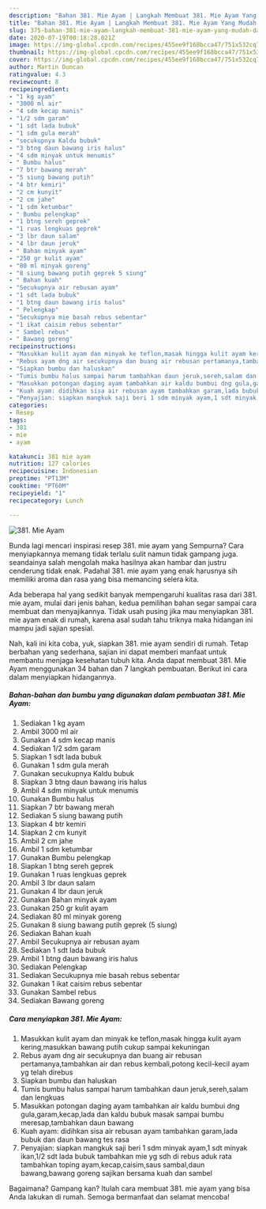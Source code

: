 ```yaml
---
description: "Bahan 381. Mie Ayam | Langkah Membuat 381. Mie Ayam Yang Mudah Dan Praktis"
title: "Bahan 381. Mie Ayam | Langkah Membuat 381. Mie Ayam Yang Mudah Dan Praktis"
slug: 375-bahan-381-mie-ayam-langkah-membuat-381-mie-ayam-yang-mudah-dan-praktis
date: 2020-07-19T00:18:28.021Z
image: https://img-global.cpcdn.com/recipes/455ee9f168bcca47/751x532cq70/381-mie-ayam-foto-resep-utama.jpg
thumbnail: https://img-global.cpcdn.com/recipes/455ee9f168bcca47/751x532cq70/381-mie-ayam-foto-resep-utama.jpg
cover: https://img-global.cpcdn.com/recipes/455ee9f168bcca47/751x532cq70/381-mie-ayam-foto-resep-utama.jpg
author: Martin Duncan
ratingvalue: 4.3
reviewcount: 8
recipeingredient:
- "1 kg ayam"
- "3000 ml air"
- "4 sdm kecap manis"
- "1/2 sdm garam"
- "1 sdt lada bubuk"
- "1 sdm gula merah"
- "secukupnya Kaldu bubuk"
- "3 btng daun bawang iris halus"
- "4 sdm minyak untuk menumis"
- " Bumbu halus"
- "7 btr bawang merah"
- "5 siung bawang putih"
- "4 btr kemiri"
- "2 cm kunyit"
- "2 cm jahe"
- "1 sdm ketumbar"
- " Bumbu pelengkap"
- "1 btng sereh geprek"
- "1 ruas lengkuas geprek"
- "3 lbr daun salam"
- "4 lbr daun jeruk"
- " Bahan minyak ayam"
- "250 gr kulit ayam"
- "80 ml minyak goreng"
- "8 siung bawang putih geprek 5 siung"
- " Bahan kuah"
- "Secukupnya air rebusan ayam"
- "1 sdt lada bubuk"
- "1 btng daun bawang iris halus"
- " Pelengkap"
- "Secukupnya mie basah rebus sebentar"
- "1 ikat caisim rebus sebentar"
- " Sambel rebus"
- " Bawang goreng"
recipeinstructions:
- "Masukkan kulit ayam dan minyak ke teflon,masak hingga kulit ayam kering,masukkan bawang putih cukup sampai kekuningan"
- "Rebus ayam dng air secukupnya dan buang air rebusan pertamanya,tambahkan air dan rebus kembali,potong kecil-kecil ayam yg telah direbus"
- "Siapkan bumbu dan haluskan"
- "Tumis bumbu halus sampai harum tambahkan daun jeruk,sereh,salam dan lengkuas"
- "Masukkan potongan daging ayam tambahkan air kaldu bumbui dng gula,garam,kecap,lada dan kaldu bubuk masak sampai bumbu meresap,tambahkan daun bawang"
- "Kuah ayam: didihkan sisa air rebusan ayam tambahkan garam,lada bubuk dan daun bawang tes rasa"
- "Penyajian: siapkan mangkuk saji beri 1 sdm minyak ayam,1 sdt minyak ikan,1/2 sdt lada bubuk tambahkan mie yg sdh di rebus aduk rata tambahkan toping ayam,kecap,caisim,saus sambal,daun bawang,bawang goreng sajikan bersama kuah dan sambel"
categories:
- Resep
tags:
- 381
- mie
- ayam

katakunci: 381 mie ayam 
nutrition: 127 calories
recipecuisine: Indonesian
preptime: "PT13M"
cooktime: "PT60M"
recipeyield: "1"
recipecategory: Lunch

---
```



![381. Mie Ayam](https://img-global.cpcdn.com/recipes/455ee9f168bcca47/751x532cq70/381-mie-ayam-foto-resep-utama.jpg)

Bunda lagi mencari inspirasi resep 381. mie ayam yang Sempurna? Cara menyiapkannya memang tidak terlalu sulit namun tidak gampang juga. seandainya salah mengolah maka hasilnya akan hambar dan justru cenderung tidak enak. Padahal 381. mie ayam yang enak harusnya sih memiliki aroma dan rasa yang bisa memancing selera kita.



Ada beberapa hal yang sedikit banyak mempengaruhi kualitas rasa dari 381. mie ayam, mulai dari jenis bahan, kedua pemilihan bahan segar sampai cara membuat dan menyajikannya. Tidak usah pusing jika mau menyiapkan 381. mie ayam enak di rumah, karena asal sudah tahu triknya maka hidangan ini mampu jadi sajian spesial.


Nah, kali ini kita coba, yuk, siapkan 381. mie ayam sendiri di rumah. Tetap berbahan yang sederhana, sajian ini dapat memberi manfaat untuk membantu menjaga kesehatan tubuh kita. Anda dapat membuat 381. Mie Ayam menggunakan 34 bahan dan 7 langkah pembuatan. Berikut ini cara dalam menyiapkan hidangannya.

<!--inarticleads1-->

##### Bahan-bahan dan bumbu yang digunakan dalam pembuatan 381. Mie Ayam:

1. Sediakan 1 kg ayam
1. Ambil 3000 ml air
1. Gunakan 4 sdm kecap manis
1. Sediakan 1/2 sdm garam
1. Siapkan 1 sdt lada bubuk
1. Gunakan 1 sdm gula merah
1. Gunakan secukupnya Kaldu bubuk
1. Siapkan 3 btng daun bawang iris halus
1. Ambil 4 sdm minyak untuk menumis
1. Gunakan  Bumbu halus
1. Siapkan 7 btr bawang merah
1. Sediakan 5 siung bawang putih
1. Siapkan 4 btr kemiri
1. Siapkan 2 cm kunyit
1. Ambil 2 cm jahe
1. Ambil 1 sdm ketumbar
1. Gunakan  Bumbu pelengkap
1. Siapkan 1 btng sereh geprek
1. Gunakan 1 ruas lengkuas geprek
1. Ambil 3 lbr daun salam
1. Gunakan 4 lbr daun jeruk
1. Gunakan  Bahan minyak ayam
1. Gunakan 250 gr kulit ayam
1. Sediakan 80 ml minyak goreng
1. Gunakan 8 siung bawang putih geprek (5 siung)
1. Sediakan  Bahan kuah
1. Ambil Secukupnya air rebusan ayam
1. Sediakan 1 sdt lada bubuk
1. Ambil 1 btng daun bawang iris halus
1. Sediakan  Pelengkap
1. Sediakan Secukupnya mie basah rebus sebentar
1. Gunakan 1 ikat caisim rebus sebentar
1. Gunakan  Sambel rebus
1. Sediakan  Bawang goreng




<!--inarticleads2-->

##### Cara menyiapkan 381. Mie Ayam:

1. Masukkan kulit ayam dan minyak ke teflon,masak hingga kulit ayam kering,masukkan bawang putih cukup sampai kekuningan
1. Rebus ayam dng air secukupnya dan buang air rebusan pertamanya,tambahkan air dan rebus kembali,potong kecil-kecil ayam yg telah direbus
1. Siapkan bumbu dan haluskan
1. Tumis bumbu halus sampai harum tambahkan daun jeruk,sereh,salam dan lengkuas
1. Masukkan potongan daging ayam tambahkan air kaldu bumbui dng gula,garam,kecap,lada dan kaldu bubuk masak sampai bumbu meresap,tambahkan daun bawang
1. Kuah ayam: didihkan sisa air rebusan ayam tambahkan garam,lada bubuk dan daun bawang tes rasa
1. Penyajian: siapkan mangkuk saji beri 1 sdm minyak ayam,1 sdt minyak ikan,1/2 sdt lada bubuk tambahkan mie yg sdh di rebus aduk rata tambahkan toping ayam,kecap,caisim,saus sambal,daun bawang,bawang goreng sajikan bersama kuah dan sambel




Bagaimana? Gampang kan? Itulah cara membuat 381. mie ayam yang bisa Anda lakukan di rumah. Semoga bermanfaat dan selamat mencoba!
